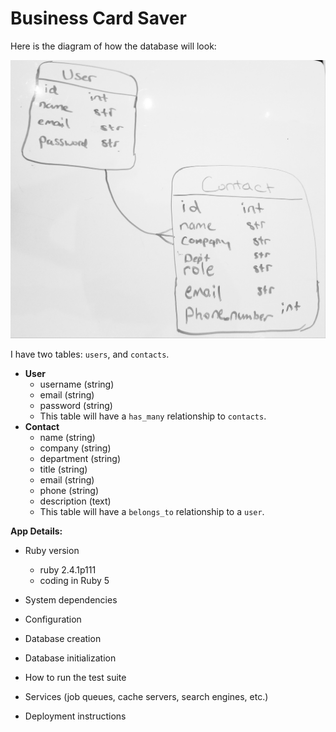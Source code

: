 # Business Card Saver

Here is the diagram of how the database will look:

![database-model](./app/assets/images/database_model.jpg)



I have two tables: `users`, and `contacts`.

- **User**
  - username (string)
  - email (string)
  - password (string)
  - This table will have a `has_many` relationship to `contacts`.
- **Contact**
  - name (string)
  - company (string)
  - department (string)
  - title (string)
  - email (string)
  - phone (string)
  - description (text)
  - This table will have a `belongs_to` relationship to a `user`.

**App Details:**

* Ruby version
  - ruby 2.4.1p111
  - coding in Ruby 5

* System dependencies

* Configuration

* Database creation

* Database initialization

* How to run the test suite

* Services (job queues, cache servers, search engines, etc.)

* Deployment instructions

